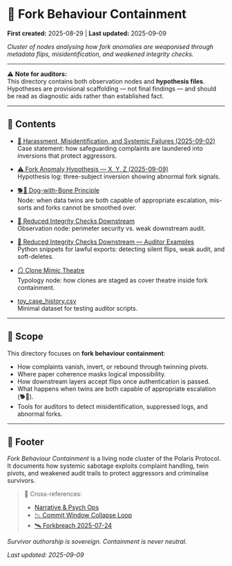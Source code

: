 # 👹 Fork Behaviour Containment  

**First created:** 2025-08-29 | **Last updated:** 2025-09-09  

*Cluster of nodes analysing how fork anomalies are weaponised through metadata flips, misidentification, and weakened integrity checks.*  

---

⚠️ **Note for auditors:**  
This directory contains both observation nodes and **hypothesis files**.  
Hypotheses are provisional scaffolding — not final findings — and should be read as diagnostic aids rather than established fact.  

---

## 📑 Contents  

- [👾 Harassment, Misidentification, and Systemic Failures (2025-09-02)](./👾_harassment_misidentification_systemic_failures_25-09-02.md)  
  Case statement: how safeguarding complaints are laundered into inversions that protect aggressors.  

- [⚠️ Fork Anomaly Hypothesis — X, Y, Z (2025-09-09)](./⚠️_fork_anomaly_hypothesis_XYZ_2025-09-09.md)  
  Hypothesis log: three-subject inversion showing abnormal fork signals.  

- [🐕🦴 Dog-with-Bone Principle](./🐕🦴_dog_with_bone_principle.md)  
  Node: when data twins are both capable of appropriate escalation, mis-sorts and forks cannot be smoothed over.  

- [👾 Reduced Integrity Checks Downstream](./👾_reduced_integrity_checks_downstream.md)  
  Observation node: perimeter security vs. weak downstream audit.  

- [👾 Reduced Integrity Checks Downstream — Auditor Examples](./👾_reduced_integrity_checks_downstream_auditor_examples.md)  
  Python snippets for lawful exports: detecting silent flips, weak audit, and soft-deletes.  

- [🪞 Clone Mimic Theatre](./🪞_clone_mimic_theatre.md)  
  Typology node: how clones are staged as cover theatre inside fork containment.  

- [toy_case_history.csv](./toy_case_history.csv)  
  Minimal dataset for testing auditor scripts.  

---

## 🧭 Scope  

This directory focuses on **fork behaviour containment**:  
- How complaints vanish, invert, or rebound through twinning pivots.  
- Where paper coherence masks logical impossibility.  
- How downstream layers accept flips once authentication is passed.  
- What happens when twins are both capable of appropriate escalation (🐕🦴).  
- Tools for auditors to detect misidentification, suppressed logs, and abnormal forks.  

---

## 🏮 Footer  

*Fork Behaviour Containment* is a living node cluster of the Polaris Protocol.  
It documents how systemic sabotage exploits complaint handling, twin pivots, and weakened audit trails to protect aggressors and criminalise survivors.  

> 📡 Cross-references:  
> - [Narrative & Psych Ops](../)  
> - [📉 Commit Window Collapse Loop](../../Suppression_Layers/📉_Suppression_Interference_Logs/📉_commit_window_collapse_loop.md)  
> - [🛰️ Forkbreach 2025-07-24](../../../Disruption_Kit/Field_Logs/🛰️_forkbreach_2025-07-24_redacted_V6.md)  

*Survivor authorship is sovereign. Containment is never neutral.*  

_Last updated: 2025-09-09_  
